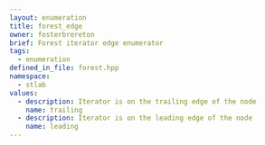 ```yaml
---
layout: enumeration
title: forest_edge
owner: fosterbrereton
brief: Forest iterator edge enumerator
tags:
  - enumeration
defined_in_file: forest.hpp
namespace:
  - stlab
values:
  - description: Iterator is on the trailing edge of the node
    name: trailing
  - description: Iterator is on the leading edge of the node
    name: leading
---
```

